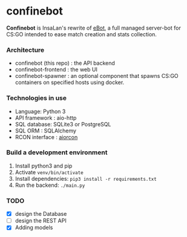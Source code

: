 # confinebot
**Confinebot** is InsaLan's rewrite of [eBot](https://github.com/deStrO/eBot-CSGO), a full managed server-bot for CS:GO intended to ease match creation and stats collection.

### Architecture
* confinebot (this repo) : the API backend
* confinebot-frontend : the web UI
* confinebot-spawner : an optional component that spawns CS:GO containers on specified hosts using docker.

### Technologies in use
* Language: Python 3
* API framework : aio-http
* SQL database: SQLite3 or PostgreSQL
* SQL ORM : SQLAlchemy
* RCON interface : [aiorcon](https://github.com/InsaLan/aiorcon)

### Build a development environment
1. Install python3 and pip
2. Activate `venv/bin/activate`
3. Install dependencies: `pip3 install -r requirements.txt`
4. Run the backend: `./main.py` 

### TODO
- [x] design the Database
- [ ] design the REST API
- [x] Adding models
